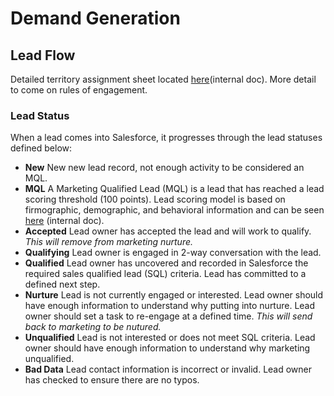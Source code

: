 # Demand Generation 
## Lead Flow
Detailed territory assignment sheet located [here](https://docs.google.com/spreadsheets/d/1RcO7ayG6x1aDVxD3AfvSfjlzvzJkvU2GB0wvNIEDhu8/edit)(internal doc).
More detail to come on rules of engagement. 

### Lead Status
When a lead comes into Salesforce, it progresses through the lead statuses defined below:
* **New** New new lead record, not enough activity to be considered an MQL.
* **MQL** A Marketing Qualified Lead (MQL) is a lead that has reached a lead scoring threshold (100 points). Lead scoring model is based on firmographic, demographic, and behavioral information and can be seen [here](https://docs.google.com/spreadsheets/d/1ZMF7ppWS_Naf-kIFgRymLWwHRVkB09VTqB7wv-AXOnM/edit#gid=0) (internal doc).
* **Accepted** Lead owner has accepted the lead and will work to qualify. *This will remove from marketing nurture.*
* **Qualifying** Lead owner is engaged in 2-way conversation with the lead.
* **Qualified** Lead owner has uncovered and recorded in Salesforce the required sales qualified lead (SQL) criteria. Lead has committed to a defined next step. 
* **Nurture** Lead is not currently engaged or interested. Lead owner should have enough information to understand why putting into nurture. Lead owner should set a task to re-engage at a defined time. *This will send back to marketing to be nutured.*
* **Unqualified** Lead is not interested or does not meet SQL criteria. Lead owner should have enough information to understand why marketing unqualified. 
* **Bad Data** Lead contact information is incorrect or invalid. Lead owner has checked to ensure there are no typos. 
